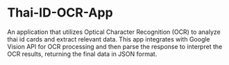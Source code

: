 # Thai-ID-OCR-App
An application that utilizes Optical Character Recognition (OCR) to analyze thai id cards and extract relevant data. This app integrates with Google Vision API for OCR processing and then parse the response to interpret the OCR results, returning the final data in JSON format.
